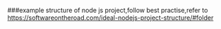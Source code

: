 ###example structure of node js project,follow best practise,refer to https://softwareontheroad.com/ideal-nodejs-project-structure/#folder